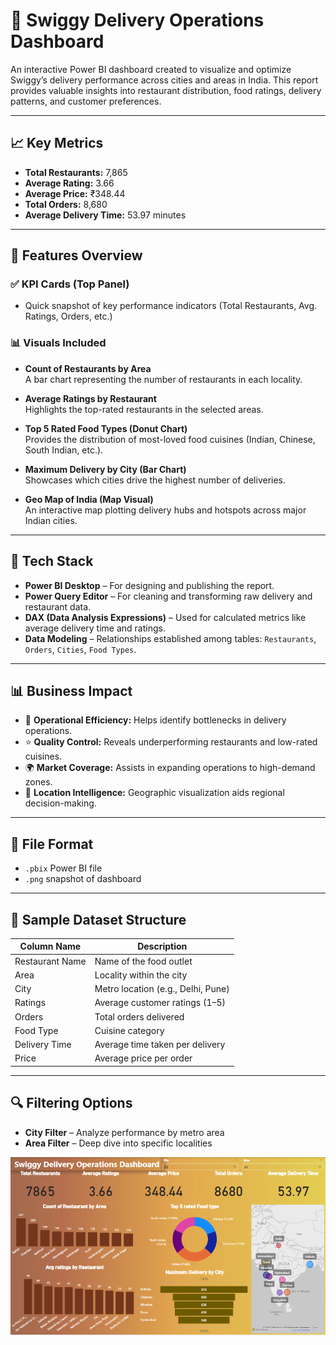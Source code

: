 # 🚚 Swiggy Delivery Operations Dashboard

An interactive Power BI dashboard created to visualize and optimize Swiggy’s delivery performance across cities and areas in India. This report provides valuable insights into restaurant distribution, food ratings, delivery patterns, and customer preferences.

---


## 📈 Key Metrics

- **Total Restaurants:** 7,865  
- **Average Rating:** 3.66  
- **Average Price:** ₹348.44  
- **Total Orders:** 8,680  
- **Average Delivery Time:** 53.97 minutes  

---

## 🧩 Features Overview

### ✅ KPI Cards (Top Panel)
- Quick snapshot of key performance indicators (Total Restaurants, Avg. Ratings, Orders, etc.)

### 📊 Visuals Included

- **Count of Restaurants by Area**  
  A bar chart representing the number of restaurants in each locality.

- **Average Ratings by Restaurant**  
  Highlights the top-rated restaurants in the selected areas.

- **Top 5 Rated Food Types (Donut Chart)**  
  Provides the distribution of most-loved food cuisines (Indian, Chinese, South Indian, etc.).

- **Maximum Delivery by City (Bar Chart)**  
  Showcases which cities drive the highest number of deliveries.

- **Geo Map of India (Map Visual)**  
  An interactive map plotting delivery hubs and hotspots across major Indian cities.

---

## 📂 Tech Stack

- **Power BI Desktop** – For designing and publishing the report.
- **Power Query Editor** – For cleaning and transforming raw delivery and restaurant data.
- **DAX (Data Analysis Expressions)** – Used for calculated metrics like average delivery time and ratings.
- **Data Modeling** – Relationships established among tables: `Restaurants`, `Orders`, `Cities`, `Food Types`.

---

## 📊 Business Impact

- 🛵 **Operational Efficiency:** Helps identify bottlenecks in delivery operations.
- ⭐ **Quality Control:** Reveals underperforming restaurants and low-rated cuisines.
- 🌍 **Market Coverage:** Assists in expanding operations to high-demand zones.
- 📍 **Location Intelligence:** Geographic visualization aids regional decision-making.

---

## 📁 File Format

- `.pbix` Power BI file
- `.png` snapshot of dashboard

---

## 📌 Sample Dataset Structure

| Column Name       | Description                         |
|-------------------|-------------------------------------|
| Restaurant Name   | Name of the food outlet             |
| Area              | Locality within the city            |
| City              | Metro location (e.g., Delhi, Pune)  |
| Ratings           | Average customer ratings (1–5)      |
| Orders            | Total orders delivered              |
| Food Type         | Cuisine category                    |
| Delivery Time     | Average time taken per delivery     |
| Price             | Average price per order             |

---

## 🔍 Filtering Options

- **City Filter** – Analyze performance by metro area  
- **Area Filter** – Deep dive into specific localities

![Alt Text](https://github.com/bhartisinghal12/Swiggy-Delivery-Operations-Dashboard/blob/main/Swiggy%20Dashboard%20Snap.PNG)
